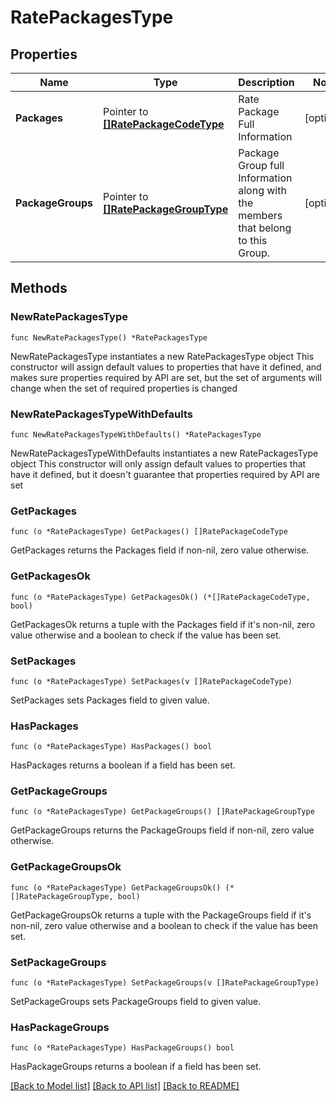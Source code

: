 # RatePackagesType

## Properties

Name | Type | Description | Notes
------------ | ------------- | ------------- | -------------
**Packages** | Pointer to [**[]RatePackageCodeType**](RatePackageCodeType.md) | Rate Package Full Information | [optional] 
**PackageGroups** | Pointer to [**[]RatePackageGroupType**](RatePackageGroupType.md) | Package Group full Information along with the members that belong to this Group. | [optional] 

## Methods

### NewRatePackagesType

`func NewRatePackagesType() *RatePackagesType`

NewRatePackagesType instantiates a new RatePackagesType object
This constructor will assign default values to properties that have it defined,
and makes sure properties required by API are set, but the set of arguments
will change when the set of required properties is changed

### NewRatePackagesTypeWithDefaults

`func NewRatePackagesTypeWithDefaults() *RatePackagesType`

NewRatePackagesTypeWithDefaults instantiates a new RatePackagesType object
This constructor will only assign default values to properties that have it defined,
but it doesn't guarantee that properties required by API are set

### GetPackages

`func (o *RatePackagesType) GetPackages() []RatePackageCodeType`

GetPackages returns the Packages field if non-nil, zero value otherwise.

### GetPackagesOk

`func (o *RatePackagesType) GetPackagesOk() (*[]RatePackageCodeType, bool)`

GetPackagesOk returns a tuple with the Packages field if it's non-nil, zero value otherwise
and a boolean to check if the value has been set.

### SetPackages

`func (o *RatePackagesType) SetPackages(v []RatePackageCodeType)`

SetPackages sets Packages field to given value.

### HasPackages

`func (o *RatePackagesType) HasPackages() bool`

HasPackages returns a boolean if a field has been set.

### GetPackageGroups

`func (o *RatePackagesType) GetPackageGroups() []RatePackageGroupType`

GetPackageGroups returns the PackageGroups field if non-nil, zero value otherwise.

### GetPackageGroupsOk

`func (o *RatePackagesType) GetPackageGroupsOk() (*[]RatePackageGroupType, bool)`

GetPackageGroupsOk returns a tuple with the PackageGroups field if it's non-nil, zero value otherwise
and a boolean to check if the value has been set.

### SetPackageGroups

`func (o *RatePackagesType) SetPackageGroups(v []RatePackageGroupType)`

SetPackageGroups sets PackageGroups field to given value.

### HasPackageGroups

`func (o *RatePackagesType) HasPackageGroups() bool`

HasPackageGroups returns a boolean if a field has been set.


[[Back to Model list]](../README.md#documentation-for-models) [[Back to API list]](../README.md#documentation-for-api-endpoints) [[Back to README]](../README.md)


